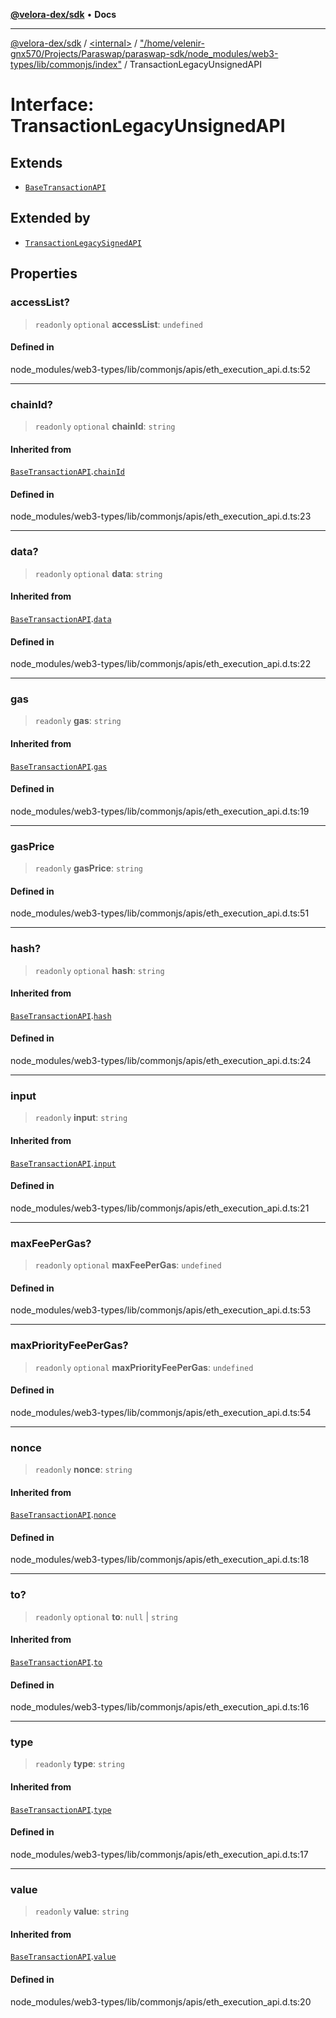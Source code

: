 [**@velora-dex/sdk**](../../../../README.md) • **Docs**

***

[@velora-dex/sdk](../../../../globals.md) / [\<internal\>](../../../README.md) / ["/home/velenir-gnx570/Projects/Paraswap/paraswap-sdk/node\_modules/web3-types/lib/commonjs/index"](../README.md) / TransactionLegacyUnsignedAPI

# Interface: TransactionLegacyUnsignedAPI

## Extends

- [`BaseTransactionAPI`](BaseTransactionAPI.md)

## Extended by

- [`TransactionLegacySignedAPI`](TransactionLegacySignedAPI.md)

## Properties

### accessList?

> `readonly` `optional` **accessList**: `undefined`

#### Defined in

node\_modules/web3-types/lib/commonjs/apis/eth\_execution\_api.d.ts:52

***

### chainId?

> `readonly` `optional` **chainId**: `string`

#### Inherited from

[`BaseTransactionAPI`](BaseTransactionAPI.md).[`chainId`](BaseTransactionAPI.md#chainid)

#### Defined in

node\_modules/web3-types/lib/commonjs/apis/eth\_execution\_api.d.ts:23

***

### data?

> `readonly` `optional` **data**: `string`

#### Inherited from

[`BaseTransactionAPI`](BaseTransactionAPI.md).[`data`](BaseTransactionAPI.md#data)

#### Defined in

node\_modules/web3-types/lib/commonjs/apis/eth\_execution\_api.d.ts:22

***

### gas

> `readonly` **gas**: `string`

#### Inherited from

[`BaseTransactionAPI`](BaseTransactionAPI.md).[`gas`](BaseTransactionAPI.md#gas)

#### Defined in

node\_modules/web3-types/lib/commonjs/apis/eth\_execution\_api.d.ts:19

***

### gasPrice

> `readonly` **gasPrice**: `string`

#### Defined in

node\_modules/web3-types/lib/commonjs/apis/eth\_execution\_api.d.ts:51

***

### hash?

> `readonly` `optional` **hash**: `string`

#### Inherited from

[`BaseTransactionAPI`](BaseTransactionAPI.md).[`hash`](BaseTransactionAPI.md#hash)

#### Defined in

node\_modules/web3-types/lib/commonjs/apis/eth\_execution\_api.d.ts:24

***

### input

> `readonly` **input**: `string`

#### Inherited from

[`BaseTransactionAPI`](BaseTransactionAPI.md).[`input`](BaseTransactionAPI.md#input)

#### Defined in

node\_modules/web3-types/lib/commonjs/apis/eth\_execution\_api.d.ts:21

***

### maxFeePerGas?

> `readonly` `optional` **maxFeePerGas**: `undefined`

#### Defined in

node\_modules/web3-types/lib/commonjs/apis/eth\_execution\_api.d.ts:53

***

### maxPriorityFeePerGas?

> `readonly` `optional` **maxPriorityFeePerGas**: `undefined`

#### Defined in

node\_modules/web3-types/lib/commonjs/apis/eth\_execution\_api.d.ts:54

***

### nonce

> `readonly` **nonce**: `string`

#### Inherited from

[`BaseTransactionAPI`](BaseTransactionAPI.md).[`nonce`](BaseTransactionAPI.md#nonce)

#### Defined in

node\_modules/web3-types/lib/commonjs/apis/eth\_execution\_api.d.ts:18

***

### to?

> `readonly` `optional` **to**: `null` \| `string`

#### Inherited from

[`BaseTransactionAPI`](BaseTransactionAPI.md).[`to`](BaseTransactionAPI.md#to)

#### Defined in

node\_modules/web3-types/lib/commonjs/apis/eth\_execution\_api.d.ts:16

***

### type

> `readonly` **type**: `string`

#### Inherited from

[`BaseTransactionAPI`](BaseTransactionAPI.md).[`type`](BaseTransactionAPI.md#type)

#### Defined in

node\_modules/web3-types/lib/commonjs/apis/eth\_execution\_api.d.ts:17

***

### value

> `readonly` **value**: `string`

#### Inherited from

[`BaseTransactionAPI`](BaseTransactionAPI.md).[`value`](BaseTransactionAPI.md#value)

#### Defined in

node\_modules/web3-types/lib/commonjs/apis/eth\_execution\_api.d.ts:20
